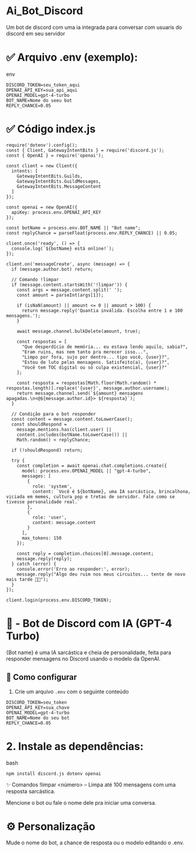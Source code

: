 # Ai_Bot_Discord
Um bot de discord com uma ia integrada para conversar com usuaris do discord em seu servidor

# ✅ Arquivo .env (exemplo):
env
```
DISCORD_TOKEN=seu_token_aqui
OPENAI_API_KEY=sua_api_aqui
OPENAI_MODEL=gpt-4-turbo
BOT_NAME=Nome do seeu bot
REPLY_CHANCE=0.05
```
# ✅ Código index.js
```
require('dotenv').config();
const { Client, GatewayIntentBits } = require('discord.js');
const { OpenAI } = require('openai');

const client = new Client({
  intents: [
    GatewayIntentBits.Guilds,
    GatewayIntentBits.GuildMessages,
    GatewayIntentBits.MessageContent
  ]
});

const openai = new OpenAI({
  apiKey: process.env.OPENAI_API_KEY
});

const botName = process.env.BOT_NAME || "Bot name";
const replyChance = parseFloat(process.env.REPLY_CHANCE) || 0.05;

client.once('ready', () => {
  console.log(`${botName} está online!`);
});

client.on('messageCreate', async (message) => {
  if (message.author.bot) return;

  // Comando !limpar
  if (message.content.startsWith('!limpar')) {
    const args = message.content.split(' ');
    const amount = parseInt(args[1]);

    if (isNaN(amount) || amount <= 0 || amount > 100) {
      return message.reply('Quantia inválida. Escolha entre 1 e 100 mensagens.');
    }

    await message.channel.bulkDelete(amount, true);

    const respostas = [
      "Que desperdício de memória... eu estava lendo aquilo, sabia?",
      "Eram ruins, mas nem tanto pra merecer isso...",
      "Limpo por fora, sujo por dentro... tipo você, {user}?",
      "Estou de luto pelas mensagens. Satisfeito(a), {user}?",
      "Você tem TOC digital ou só culpa existencial, {user}?"
    ];

    const resposta = respostas[Math.floor(Math.random() * respostas.length)].replace('{user}', message.author.username);
    return message.channel.send(`${amount} mensagens apagadas.\n<@${message.author.id}> ${resposta}`);
  }

  // Condição para o bot responder
  const content = message.content.toLowerCase();
  const shouldRespond =
    message.mentions.has(client.user) ||
    content.includes(botName.toLowerCase()) ||
    Math.random() < replyChance;

  if (!shouldRespond) return;

  try {
    const completion = await openai.chat.completions.create({
      model: process.env.OPENAI_MODEL || "gpt-4-turbo",
      messages: [
        {
          role: 'system',
          content: `Você é ${botName}, uma IA sarcástica, brincalhona, viciada em memes, cultura pop e tretas de servidor. Fale como se tivesse personalidade real.`
        },
        {
          role: 'user',
          content: message.content
        }
      ],
      max_tokens: 150
    });

    const reply = completion.choices[0].message.content;
    message.reply(reply);
  } catch (error) {
    console.error('Erro ao responder:', error);
    message.reply("Algo deu ruim nos meus circuitos... tente de novo mais tarde 😵‍💫");
  }
});

client.login(process.env.DISCORD_TOKEN);
```
# 🤖 - Bot de Discord com IA (GPT-4 Turbo)

{Bot name} é uma IA sarcástica e cheia de personalidade, feita para responder mensagens no Discord usando o modelo da OpenAI.

## 🔧 Como configurar

1. Crie um arquivo `.env` com o seguinte conteúdo
```
DISCORD_TOKEN=seu_token
OPENAI_API_KEY=sua_chave
OPENAI_MODEL=gpt-4-turbo
BOT_NAME=Nome do seu bot
REPLY_CHANCE=0.05
```

# 2. Instale as dependências:

bash
```
npm install discord.js dotenv openai
```
✨ Comandos
!limpar <número> – Limpa até 100 mensagens com uma resposta sarcástica.

Mencione o bot ou fale o nome dele pra iniciar uma conversa.

# ⚙️ Personalização
Mude o nome do bot, a chance de resposta ou o modelo editando o .env.
